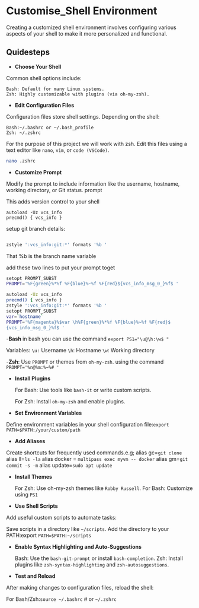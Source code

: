 # Customise_Shell Environment
Creating a customized shell environment involves configuring various aspects of your shell to make it more personalized and functional. 
## Quidesteps
- **Choose Your Shell**

Common shell options include:

    Bash: Default for many Linux systems.
    Zsh: Highly customizable with plugins (via oh-my-zsh).
    
- **Edit Configuration Files**

Configuration files store shell settings. Depending on the shell:

    Bash:~/.bashrc or ~/.bash_profile
    Zsh: ~/.zshrc
For the purpose of this project we will work with zsh.
Edit this files using a text editor like ``nano``, ``vim``, or ``code (VSCode)``.
```sh
nano .zshrc
```
 
 - **Customize Prompt**

Modify the prompt to include information like the username, hostname, working directory, or Git status.
prompt

This adds version control to your shell
```she
autoload -Uz vcs_info
precmd() { vcs_info }
```
setup git branch details:
```sh

zstyle ':vcs_info:git:*' formats '%b '
```
That %b is the branch name variable

add these two lines to put your prompt toget
```sh
setopt PROMPT_SUBST
PROMPT='%F{green}%*%f %F{blue}%~%f %F{red}${vcs_info_msg_0_}%f$ '
```

```sh
autoload -Uz vcs_info
precmd() { vcs_info }
zstyle ':vcs_info:git:*' formats '%b '
setopt PROMPT_SUBST
var=`hostname`
PROMPT='%F{magenta}%$var \h%F{green}%*%f %F{blue}%~%f %F{red}$
{vcs_info_msg_0_}%f$ '
```


-**Bash**
in bash you can use the command   ``export PS1="\u@\h:\w$ "``

Variables:
    ``\u:`` Username
    ``\h``: Hostname
    ``\w``: Working directory

-**Zsh**: Use ``PROMPT`` or themes from ``oh-my-zsh``.
using the command ``PROMPT='%n@%m:%~%# '``

-  **Install Plugins**

    For Bash: Use tools like ``bash-it`` or write custom scripts.

    For Zsh: Install ``oh-my-zsh`` and enable plugins.

- **Set Environment Variables** 

Define environment variables in your shell configuration file:``export PATH=$PATH:/your/custom/path``

- **Add Aliases**

Create shortcuts for frequently used commands.e.g; 
alias gc=``git clone``
alias ll=``ls -la``
alias docker = ``multipass exec myvm -- docker``
alias gm=``git commit -s -m``
alias update=``sudo apt update``


- **Install Themes**

    For Zsh: Use oh-my-zsh themes like ``Robby Russell``.
    For Bash: Customize using ``PS1``

- **Use Shell Scripts**

Add useful custom scripts to automate tasks:

Save scripts in a directory like ``~/scripts``.
    Add the directory to your PATH:export ``PATH=$PATH:~/scripts``

- **Enable Syntax Highlighting and Auto-Suggestions**

    Bash: Use the ``bash-git-prompt`` or install ``bash-completion``.
    Zsh: Install plugins like ``zsh-syntax-highlighting`` and ``zsh-autosuggestions``.

- **Test and Reload**

After making changes to configuration files, reload the shell:

For Bash/Zsh:``source ~/.bashrc``  # or ``~/.zshrc``


